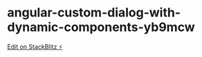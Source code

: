 # angular-custom-dialog-with-dynamic-components-yb9mcw

[Edit on StackBlitz ⚡️](https://stackblitz.com/edit/angular-custom-dialog-with-dynamic-components-yb9mcw)